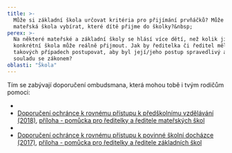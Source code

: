 ```yaml
---
title: >-
  Může si základní škola určovat kritéria pro přijímání prvňáčků? Může si
  mateřská škola vybírat, které dítě přijme do školky?&nbsp;
perex: >-
  Na některé mateřské a základní školy se hlásí více dětí, než kolik jich
  konkrétní škola může reálně přijmout. Jak by ředitelka či ředitel měl v
  takových případech postupovat, aby byl její/jeho postup spravedlivý a v
  souladu se zákonem?
oblasti: "Škola"
---
```


<p>Tím se zabývají doporučení ombudsmana,&nbsp;která mohou tobě i tvým rodičům pomoci:</p><ul><li></li><li><a href="https://ochrance.cz/fileadmin/user_upload/ESO/25-2017-DIS-JMK_Doporuceni_k_rovnemu_pristupu_k_predskolnimu_vzdelavani.pdf" target="_blank">Doporučení ochránce k rovnému přístupu k předškolnímu vzdělávání (2018)</a>, <a href="https://ochrance.cz/fileadmin/user_upload/ESO/25-2017-DIS-JMK_Doporuceni_k_rovnemu_pristupu_k_predskolnimu_vzdelavani_DIAGRAM.pdf" target="_blank">příloha - pomůcka pro ředitelky a ředitele mateřských škol</a></li><li></li><li><a href="https://www.ochrance.cz/fileadmin/user_upload/ESO/14-2017-DIS-VB_doporuceni_k_zapisum_do_skol.pdf" target="_blank">Doporučení ochránce k rovnému přístupu k povinné školní docházce (2017)</a>, <a href="https://www.ochrance.cz/fileadmin/user_upload/ESO/14-2017-DIS-VB-diagram_k_zapisum_do_skol.pdf" target="_blank">příloha - pomůcka pro ředitelky a ředitele základních škol</a></li></ul></div>
